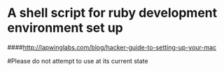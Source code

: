 # A shell script for ruby development environment set up


####http://lapwinglabs.com/blog/hacker-guide-to-setting-up-your-mac

#Please do not attempt to use at its current state
